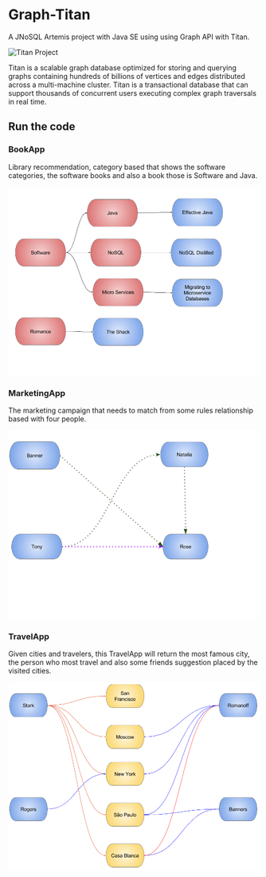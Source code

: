 # Graph-Titan

A JNoSQL Artemis project with Java SE using using Graph API with Titan.

![Titan Project](http://titan.thinkaurelius.com/images/titan-logo2.png)

Titan is a scalable graph database optimized for storing and querying graphs 
containing hundreds of billions of vertices and edges distributed across a multi-machine cluster.
 Titan is a transactional database that can support thousands of concurrent users executing complex graph traversals in
  real time.


## Run the code

### BookApp

Library recommendation, category based that shows the software categories, the software books and also a book those is
 Software and Java.

![BookApp](Book.png)

### MarketingApp


The marketing campaign that needs to match from some rules relationship based with four people.

![MarketingApp](Marketing.png)

### TravelApp

Given cities and travelers, this TravelApp will return the most famous city, the person who most travel and also some
 friends suggestion placed by the visited cities.

![Travel](Travel.png)
